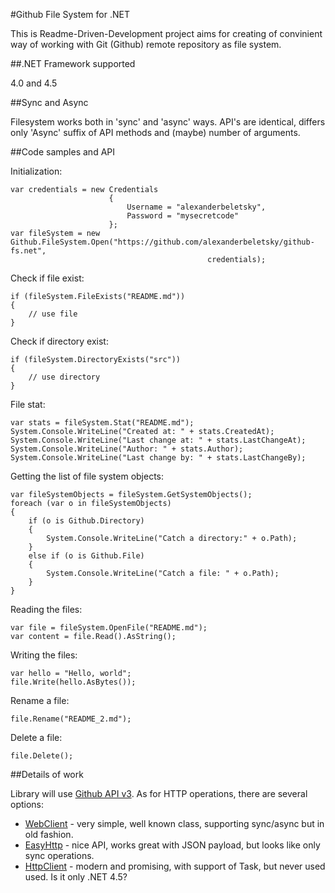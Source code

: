 #Github File System for .NET

This is Readme-Driven-Development project aims for creating of convinient way of working with Git (Github) remote repository as file system.

##.NET Framework supported

4.0 and 4.5

##Sync and Async

Filesystem works both in 'sync' and 'async' ways. API's are identical, differs only 'Async' suffix of API methods and (maybe) number of arguments.

##Code samples and API

Initialization:

    var credentials = new Credentials
                          {
                              Username = "alexanderbeletsky",
                              Password = "mysecretcode"
                          };
    var fileSystem = new Github.FileSystem.Open("https://github.com/alexanderbeletsky/github-fs.net",
                                                credentials);

Check if file exist:

    if (fileSystem.FileExists("README.md"))
    {
        // use file
    }

Check if directory exist:

    if (fileSystem.DirectoryExists("src"))
    {
        // use directory
    }

File stat:

    var stats = fileSystem.Stat("README.md");
    System.Console.WriteLine("Created at: " + stats.CreatedAt);
    System.Console.WriteLine("Last change at: " + stats.LastChangeAt);
    System.Console.WriteLine("Author: " + stats.Author);
    System.Console.WriteLine("Last change by: " + stats.LastChangeBy);

Getting the list of file system objects:

    var fileSystemObjects = fileSystem.GetSystemObjects();
    foreach (var o in fileSystemObjects)
    {
        if (o is Github.Directory)
        {
            System.Console.WriteLine("Catch a directory:" + o.Path);
        }
        else if (o is Github.File)
        {
            System.Console.WriteLine("Catch a file: " + o.Path);
        }
    }

Reading the files:

    var file = fileSystem.OpenFile("README.md");
    var content = file.Read().AsString();

Writing the files:

    var hello = "Hello, world";
    file.Write(hello.AsBytes());

Rename a file:

    file.Rename("README_2.md");

Delete a file:

    file.Delete();

##Details of work

Library will use [Github API v3](http://developer.github.com/v3/). As for HTTP operations, there are several options:

* [WebClient](http://msdn.microsoft.com/en-us/library/system.net.webclient.aspx) -  very simple, well known class, supporting sync/async but in old fashion.
* [EasyHttp](https://github.com/hhariri/EasyHttp) - nice API, works great with JSON payload, but looks like only sync operations.
* [HttpClient](http://msdn.microsoft.com/en-us/library/system.net.http.httpclient.aspx) - modern and promising, with support of Task<T>, but never used used. Is it only .NET 4.5?